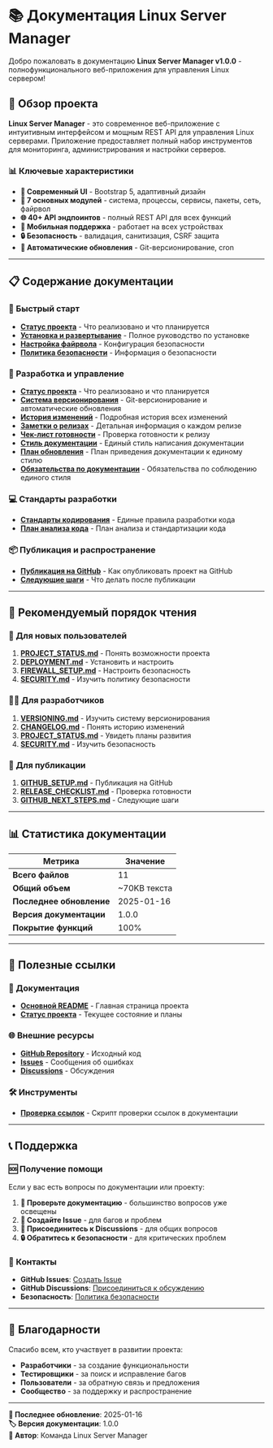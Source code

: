 # 📚 Документация Linux Server Manager

Добро пожаловать в документацию **Linux Server Manager v1.0.0** - полнофункционального веб-приложения для управления Linux сервером!

## 🎯 Обзор проекта

**Linux Server Manager** - это современное веб-приложение с интуитивным интерфейсом и мощным REST API для управления Linux серверами. Приложение предоставляет полный набор инструментов для мониторинга, администрирования и настройки серверов.

### 📊 Ключевые характеристики
- **🎨 Современный UI** - Bootstrap 5, адаптивный дизайн
- **🔧 7 основных модулей** - система, процессы, сервисы, пакеты, сеть, файрвол
- **🌐 40+ API эндпоинтов** - полный REST API для всех функций
- **📱 Мобильная поддержка** - работает на всех устройствах
- **🔒 Безопасность** - валидация, санитизация, CSRF защита
- **🔄 Автоматические обновления** - Git-версионирование, cron

---

## 📋 Содержание документации

### 🚀 Быстрый старт
- **[Статус проекта](PROJECT_STATUS.md)** - Что реализовано и что планируется
- **[Установка и развертывание](DEPLOYMENT.md)** - Полное руководство по установке
- **[Настройка файрвола](FIREWALL_SETUP.md)** - Конфигурация безопасности
- **[Политика безопасности](SECURITY.md)** - Информация о безопасности

### 🔧 Разработка и управление
- **[Статус проекта](PROJECT_STATUS.md)** - Что реализовано и что планируется
- **[Система версионирования](VERSIONING.md)** - Git-версионирование и автоматические обновления
- **[История изменений](CHANGELOG.md)** - Подробная история всех изменений
- **[Заметки о релизах](RELEASE_NOTES.md)** - Детальная информация о каждом релизе
- **[Чек-лист готовности](RELEASE_CHECKLIST.md)** - Проверка готовности к релизу
- **[Стиль документации](DOCUMENTATION_STYLE.md)** - Единый стиль написания документации
- **[План обновления](DOCUMENTATION_UPDATE_PLAN.md)** - План приведения документации к единому стилю
- **[Обязательства по документации](DOCUMENTATION_COMMITMENT.md)** - Обязательства по соблюдению единого стиля

### 💻 Стандарты разработки
- **[Стандарты кодирования](CODING_STANDARDS.md)** - Единые правила разработки кода
- **[План анализа кода](CODE_ANALYSIS_PLAN.md)** - План анализа и стандартизации кода

### 📦 Публикация и распространение
- **[Публикация на GitHub](GITHUB_SETUP.md)** - Как опубликовать проект на GitHub
- **[Следующие шаги](GITHUB_NEXT_STEPS.md)** - Что делать после публикации


---

## 🎯 Рекомендуемый порядок чтения

### 👤 Для новых пользователей
1. **[PROJECT_STATUS.md](PROJECT_STATUS.md)** - Понять возможности проекта
2. **[DEPLOYMENT.md](DEPLOYMENT.md)** - Установить и настроить
3. **[FIREWALL_SETUP.md](FIREWALL_SETUP.md)** - Настроить безопасность
4. **[SECURITY.md](SECURITY.md)** - Изучить политику безопасности

### 👨‍💻 Для разработчиков
1. **[VERSIONING.md](VERSIONING.md)** - Изучить систему версионирования
2. **[CHANGELOG.md](CHANGELOG.md)** - Понять историю изменений
3. **[PROJECT_STATUS.md](PROJECT_STATUS.md)** - Увидеть планы развития
4. **[SECURITY.md](SECURITY.md)** - Изучить безопасность

### 🚀 Для публикации
1. **[GITHUB_SETUP.md](GITHUB_SETUP.md)** - Публикация на GitHub
2. **[RELEASE_CHECKLIST.md](RELEASE_CHECKLIST.md)** - Проверка готовности
3. **[GITHUB_NEXT_STEPS.md](GITHUB_NEXT_STEPS.md)** - Следующие шаги

---

## 📊 Статистика документации

| Метрика | Значение |
|---------|----------|
| **Всего файлов** | 11 |
| **Общий объем** | ~70KB текста |
| **Последнее обновление** | 2025-01-16 |
| **Версия документации** | 1.0.0 |
| **Покрытие функций** | 100% |

---

## 🔗 Полезные ссылки

### 📖 Документация
- **[Основной README](../README.md)** - Главная страница проекта
- **[Статус проекта](PROJECT_STATUS.md)** - Текущее состояние и планы

### 🌐 Внешние ресурсы
- **[GitHub Repository](https://github.com/segallar/linux-server-manager)** - Исходный код
- **[Issues](https://github.com/segallar/linux-server-manager/issues)** - Сообщения об ошибках
- **[Discussions](https://github.com/segallar/linux-server-manager/discussions)** - Обсуждения

### 🛠️ Инструменты
- **[Проверка ссылок](check-links.sh)** - Скрипт проверки ссылок в документации

---

## 📞 Поддержка

### 🆘 Получение помощи
Если у вас есть вопросы по документации или проекту:

1. **📖 Проверьте документацию** - большинство вопросов уже освещены
2. **🐛 Создайте Issue** - для багов и проблем
3. **💬 Присоединитесь к Discussions** - для общих вопросов
4. **🔒 Обратитесь к безопасности** - для критических проблем

### 📧 Контакты
- **GitHub Issues**: [Создать Issue](https://github.com/segallar/linux-server-manager/issues)
- **GitHub Discussions**: [Присоединиться к обсуждению](https://github.com/segallar/linux-server-manager/discussions)
- **Безопасность**: [Политика безопасности](SECURITY.md#🛡️-сообщение-об-уязвимостях)

---

## 🎉 Благодарности

Спасибо всем, кто участвует в развитии проекта:
- **Разработчики** - за создание функциональности
- **Тестировщики** - за поиск и исправление багов
- **Пользователи** - за обратную связь и предложения
- **Сообщество** - за поддержку и распространение

---

**📅 Последнее обновление**: 2025-01-16  
**🏷️ Версия документации**: 1.0.0  
**📝 Автор**: Команда Linux Server Manager
